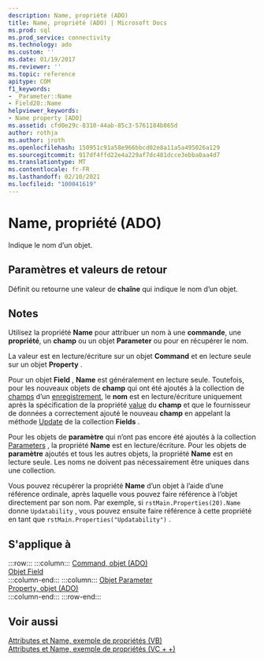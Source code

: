 ```yaml
---
description: Name, propriété (ADO)
title: Name, propriété (ADO) | Microsoft Docs
ms.prod: sql
ms.prod_service: connectivity
ms.technology: ado
ms.custom: ''
ms.date: 01/19/2017
ms.reviewer: ''
ms.topic: reference
apitype: COM
f1_keywords:
- _Parameter::Name
- Field20::Name
helpviewer_keywords:
- Name property [ADO]
ms.assetid: cfd0e29c-8310-44ab-85c3-5761184b865d
author: rothja
ms.author: jroth
ms.openlocfilehash: 150951c91a58e966bbcd02e8a11a5a495026a129
ms.sourcegitcommit: 917df4ffd22e4a229af7dc481dcce3ebba0aa4d7
ms.translationtype: MT
ms.contentlocale: fr-FR
ms.lasthandoff: 02/10/2021
ms.locfileid: "100041619"
---
```

# <a name="name-property-ado"></a>Name, propriété (ADO)
Indique le nom d’un objet.  
  
## <a name="settings-and-return-values"></a>Paramètres et valeurs de retour  
 Définit ou retourne une valeur de **chaîne** qui indique le nom d’un objet.  
  
## <a name="remarks"></a>Notes  
 Utilisez la propriété **Name** pour attribuer un nom à une **commande**, une **propriété**, un **champ** ou un objet **Parameter** ou pour en récupérer le nom.  
  
 La valeur est en lecture/écriture sur un objet **Command** et en lecture seule sur un objet **Property** .  
  
 Pour un objet **Field** , **Name** est généralement en lecture seule. Toutefois, pour les nouveaux objets de **champ** qui ont été ajoutés à la collection de [champs](./fields-collection-ado.md) d’un [enregistrement](./record-object-ado.md), le **nom** est en lecture/écriture uniquement après la spécification de la propriété [value](./value-property-ado.md) du **champ** et que le fournisseur de données a correctement ajouté le nouveau **champ** en appelant la méthode [Update](./update-method.md) de la collection **Fields** .  
  
 Pour les objets de **paramètre** qui n’ont pas encore été ajoutés à la collection [Parameters](./parameters-collection-ado.md) , la propriété **Name** est en lecture/écriture. Pour les objets de **paramètre** ajoutés et tous les autres objets, la propriété **Name** est en lecture seule. Les noms ne doivent pas nécessairement être uniques dans une collection.  
  
 Vous pouvez récupérer la propriété **Name** d’un objet à l’aide d’une référence ordinale, après laquelle vous pouvez faire référence à l’objet directement par son nom. Par exemple, si `rstMain.Properties(20).Name` donne `Updatability` , vous pouvez ensuite faire référence à cette propriété en tant que `rstMain.Properties("Updatability")` .  
  
## <a name="applies-to"></a>S'applique à  

:::row:::
    :::column:::
        [Command, objet (ADO)](./command-object-ado.md)  
        [Objet Field](./field-object.md)  
    :::column-end:::
    :::column:::
        [Objet Parameter](./parameter-object.md)  
        [Property, objet (ADO)](./property-object-ado.md)  
    :::column-end:::
:::row-end:::

## <a name="see-also"></a>Voir aussi  
 [Attributes et Name, exemple de propriétés (VB)](./attributes-and-name-properties-example-vb.md)   
 [Attributes et Name, exemple de propriétés (VC + +)](./attributes-and-name-properties-example-vc.md)